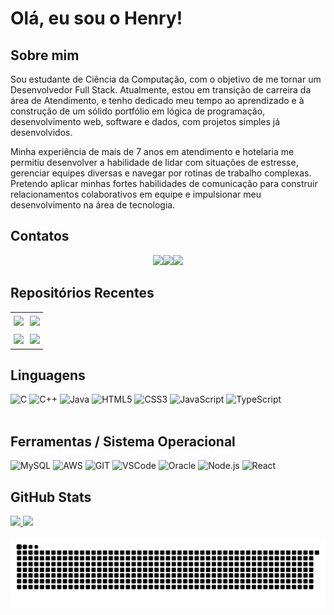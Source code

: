 # Olá, eu sou  o Henry!

## Sobre mim
Sou estudante de Ciência da Computação, com o objetivo de me tornar um Desenvolvedor Full Stack. Atualmente, estou em transição de carreira da área de Atendimento, e tenho dedicado meu tempo ao aprendizado e à construção de um sólido portfólio em lógica de programação, desenvolvimento web, software e dados, com projetos simples já desenvolvidos.

Minha experiência de mais de 7 anos em atendimento e hotelaria me permitiu desenvolver a habilidade de lidar com situações de estresse, gerenciar equipes diversas e navegar por rotinas de trabalho complexas. Pretendo aplicar minhas fortes habilidades de comunicação para construir relacionamentos colaborativos em equipe e impulsionar meu desenvolvimento na área de tecnologia.

## Contatos 
<div style="display: flex; justify-content: center; align-items: center">
  <a href="https://www.instagram.com/henryk_hsa" target="_blank">
  <img src="https://img.shields.io/badge/-Instagram-%23E4405F?style=for-the-badge&logo=instagram&logoColor=white" target="_blank"></a>

  <a href = "mailto:henryk33658@gmail.com">
  <img src="https://img.shields.io/badge/Gmail-D14836?style=for-the-badge&logo=gmail&logoColor=white" target="_blank"></a>

  <a href="https://www.linkedin.com/in/henrykhsa" target="_blank">
  <img src="https://img.shields.io/badge/-LinkedIn-%230077B5?style=for-the-badge&logo=linkedin&logoColor=white" target="_blank"></a>   
</div>

## Repositórios Recentes

<table style="width: 100%; border: none; border-collapse: collapse;">
  <tr style="border: none;">
    <td style="padding: 5px; vertical-align: top; width: 50%; border: none;">
      <a target="_blank" href="https://github.com/henrykhsa/University-Projects/">
        <img src="https://github-readme-stats.vercel.app/api/pin/?username=henrykhsa&repo=University-Projects&show_owner=true&theme=dark" style="width: 100%;" />
      </a>
    </td>
    <td style="padding: 5px; vertical-align: top; width: 50%; border: none;">
      <a target="_blank" href="https://github.com/henrykhsa/Fourteam-Projeto-3">
        <img src="https://github-readme-stats.vercel.app/api/pin/?username=henrykhsa&repo=Fourteam-Projeto-3&show_owner=true&theme=dark" style="width: 100%;" />
      </a>
    </td>
  </tr>
  <tr style="border: none;">
    <td style="padding: 5px; vertical-align: top; width: 50%; border: none;">
      <a target="_blank" href="https://github.com/henrykhsa/Fourteam-Projeto-5">
        <img src="https://github-readme-stats.vercel.app/api/pin/?username=henrykhsa&repo=Fourteam-Projeto-5&show_owner=true&theme=dark" style="width: 100%;" />
      </a>
    </td>
    <td style="padding: 5px; vertical-align: top; width: 50%; border: none;">
      <a target="_blank" href="https://github.com/henrykhsa/Lau/">
        <img src="https://github-readme-stats.vercel.app/api/pin/?username=henrykhsa&repo=Lau&show_owner=true&theme=dark" style="width: 100%;" />
      </a>
    </td>
  </tr>
</table>

## Linguagens
<div>
  <img height="50px" width="50px" alt="C" src="https://cdn.jsdelivr.net/gh/devicons/devicon@latest/icons/c/c-original.svg" />
  <img height="50px" width="50px" alt="C++" src="https://cdn.jsdelivr.net/gh/devicons/devicon@latest/icons/cplusplus/cplusplus-plain.svg" />
  <img height="50px" width="50px" alt="Java" src="https://cdn.jsdelivr.net/gh/devicons/devicon@latest/icons/java/java-plain.svg"/>
  <img height="50px" width="50px" alt="HTML5"src="https://cdn.jsdelivr.net/gh/devicons/devicon@latest/icons/html5/html5-plain-wordmark.svg" />
  <img height="50px" width="50px" alt="CSS3" src="https://cdn.jsdelivr.net/gh/devicons/devicon@latest/icons/css3/css3-plain-wordmark.svg" />
  <img height="50px" width="50px" alt="JavaScript" src="https://cdn.jsdelivr.net/gh/devicons/devicon@latest/icons/javascript/javascript-original.svg" />
  <img height="50px" width="50px" alt="TypeScript" src="https://cdn.jsdelivr.net/gh/devicons/devicon@latest/icons/typescript/typescript-plain.svg" />    
</div>
<br>

## Ferramentas / Sistema Operacional
<div>
<img height="50px" width="50px" alt="MySQL" src="https://cdn.jsdelivr.net/gh/devicons/devicon@latest/icons/mysql/mysql-plain-wordmark.svg" />
<img height="50px" width="50px" alt="AWS" src="https://cdn.jsdelivr.net/gh/devicons/devicon@latest/icons/amazonwebservices/amazonwebservices-original-wordmark.svg" />
<img height="50px" width="50px" alt="GIT" src="https://cdn.jsdelivr.net/gh/devicons/devicon@latest/icons/git/git-plain.svg" />
<img height="50px" width="50px" alt="VSCode" src="https://cdn.jsdelivr.net/gh/devicons/devicon@latest/icons/vscode/vscode-original.svg" />
<img height="50px" width="50px" alt="Oracle" src="https://cdn.jsdelivr.net/gh/devicons/devicon@latest/icons/oracle/oracle-original.svg" />
<img height="50px" width="50px" alt="Node.js" src="https://cdn.jsdelivr.net/gh/devicons/devicon@latest/icons/nodejs/nodejs-original-wordmark.svg" />
<img height="50px" width="50px" alt="React" src="https://cdn.jsdelivr.net/gh/devicons/devicon@latest/icons/react/react-original-wordmark.svg" />
</div>

## GitHub Stats
<div class="stats" >
  <a href="https://github.com/henrykhsa/">
  <img height=180 src="https://github-readme-stats.vercel.app/api?username=henrykhsa&hide_border=true&theme=dark" />
  </a>
  <a href="https://github.com/henrykhsa/">
  <img height=180 src="https://github-readme-stats.vercel.app/api/top-langs/?username=henrykhsa&layout=compact&hide_border=true&theme=dark" />
  </a>
</div>
<br>
<picture>
  <source media="(prefers-color-scheme: dark)" srcset="https://raw.githubusercontent.com/henrykhsa/henrykhsa/output/github-contribution-grid-snake-dark.svg">
  <source media="(prefers-color-scheme: light)" srcset="https://raw.githubusercontent.com/henrykhsa/henrykhsa/output/github-contribution-grid-snake.svg">
  <img alt="github contribution grid snake animation" src="https://raw.githubusercontent.com/henrykhsa/henrykhsa/output/github-contribution-grid-snake.svg">
</picture>